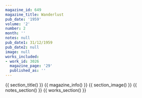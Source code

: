 ```yaml
---
magazine_id: 649
magazine_title: Wanderlust
pub_date: '1959'
volume: '2'
number: 2
month: ''
notes: null
pub_date1: 31/12/1959
pub_date2: null
image: null
works_included:
- work_id: 3026
  magazine_page: '29'
  published_as: ''
---
```


{{ section_title() }}
{{ magazine_info() }}
{{ section_image() }}
{{ notes_section() }}
{{ works_section() }}
